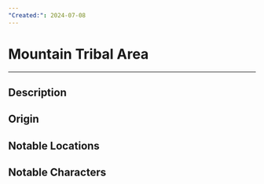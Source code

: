 ```yaml
---
"Created:": 2024-07-08
---
```

# Mountain Tribal Area
---
## Description




## Origin





## Notable Locations





## Notable Characters

